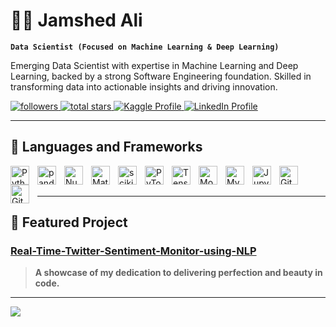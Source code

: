 # 🏄‍♂️ Jamshed Ali 
  
**`Data Scientist (Focused on Machine Learning & Deep Learning)`**
  
Emerging Data Scientist with expertise in Machine Learning and Deep Learning, backed by a strong Software Engineering  foundation. Skilled in transforming data into actionable insights and driving innovation. 
 
 
<a href="https://github.com/Jamshedali18?tab=followers">
  <img alt="followers" title="Follow me on Github" src="https://custom-icon-badges.demolab.com/github/followers/Jamshedali18?color=236ad3&labelColor=1155ba&style=for-the-badge&logo=person-add&label=Follow&logoColor=white"/>
</a>
<a href="https://github.com/Jamshedali18?tab=repositories&sort=stargazers">
  <img alt="total stars" title="Total stars on GitHub" src="https://custom-icon-badges.demolab.com/github/stars/Jamshedali18?color=55960c&style=for-the-badge&labelColor=488207&logo=star"/>
</a>
<a href="https://www.kaggle.com/jamsheddf">
  <img src="https://img.shields.io/badge/-Kaggle-20BEFF?style=for-the-badge&logo=Kaggle&logoColor=white" alt="Kaggle Profile"/>
</a>
<a href="https://www.linkedin.com/in/jamshed-ali-559641255">
  <img src="https://img.shields.io/badge/LinkedIn-0077B5?style=for-the-badge&logo=linkedin&logoColor=white" alt="LinkedIn Profile"/>
</a>

---

## 🧰 Languages and Frameworks

<img align="left" alt="Python" width="30px" style="padding-right:10px;" src="https://cdn.jsdelivr.net/gh/devicons/devicon/icons/python/python-original.svg"/>
<img align="left" alt="pandas" width="30px" style="padding-right:10px;" src="https://cdn.jsdelivr.net/gh/devicons/devicon/icons/pandas/pandas-original.svg"/>
<img align="left" alt="NumPy" width="30px" style="padding-right:10px;" src="https://cdn.jsdelivr.net/gh/devicons/devicon/icons/numpy/numpy-original.svg"/>
<img align="left" alt="Matplotlib" width="30px" style="padding-right:10px;" src="https://cdn.jsdelivr.net/gh/devicons/devicon/icons/matplotlib/matplotlib-original.svg"/>
<img align="left" alt="scikit-learn" width="30px" style="padding-right:10px;" src="https://upload.wikimedia.org/wikipedia/commons/0/05/Scikit_learn_logo_small.svg"/>
<img align="left" alt="PyTorch" width="30px" style="padding-right:10px;" src="https://cdn.jsdelivr.net/gh/devicons/devicon/icons/pytorch/pytorch-original.svg"/>
<img align="left" alt="TensorFlow" width="30px" style="padding-right:10px;" src="https://cdn.jsdelivr.net/gh/devicons/devicon/icons/tensorflow/tensorflow-original.svg"/>
<img align="left" alt="MongoDB" width="30px" style="padding-right:10px;" src="https://cdn.jsdelivr.net/gh/devicons/devicon/icons/mongodb/mongodb-original.svg"/>
<img align="left" alt="MySQL" width="30px" style="padding-right:10px;" src="https://cdn.jsdelivr.net/gh/devicons/devicon/icons/mysql/mysql-original.svg"/>
<img align="left" alt="Jupyter" width="30px" style="padding-right:10px;" src="https://cdn.jsdelivr.net/gh/devicons/devicon/icons/jupyter/jupyter-original.svg"/>
<img align="left" alt="GitLab" width="30px" style="padding-right:10px;" src="https://cdn.jsdelivr.net/gh/devicons/devicon/icons/gitlab/gitlab-original.svg"/>
<img align="left" alt="GitHub" width="30px" style="padding-right:10px;" src="https://cdn.jsdelivr.net/gh/devicons/devicon/icons/github/github-original.svg"/>

<br />
<br />

---

## 🌟 Featured Project

### [Real-Time-Twitter-Sentiment-Monitor-using-NLP]([https://github.com/JamshedAli18/project-repo](https://github.com/JamshedAli18/Real-Time-Twitter-Sentiment-Monitor-using-NLP))
<!-- Replace with your project repo link -->

> **A showcase of my dedication to delivering perfection and beauty in code.**




---
<img src="https://github-profile-summary-cards.vercel.app/api/cards/profile-details?username=JamshedAli18&theme=dark"/>



<!-----
## 💫 Top Repositories:

<a href="https://github.com/JamshedAli18/NASA-Nearest-Earth-Objects-Analysis"><img src="https://github-readme-stats.vercel.app/api/pin/?username=JamshedAli18&repo=NASA-Nearest-Earth-Objects-Analysis&title_color=0891b2&text_color=ffffff&icon_color=0891b2&bg_color=1c1917&hide_border=true&locale=en" /></a> &nbsp;&nbsp;
<a href="https://github.com/JamshedAli18/Energy-Consumption-Regression"><img src="https://github-readme-stats.vercel.app/api/pin/?username=JamshedAli18&repo=Energy-Consumption-Regression&title_color=0891b2&text_color=ffffff&icon_color=0891b2&bg_color=1c1917&hide_border=true&locale=en" /></a>

---


<!-- # 📈 GitHub Stats:

  <table>
  <tr>
    <td><img src="https://github-readme-stats.vercel.app/api?username=JamshedAli18&theme=github_dark&hide_border=false&include_all_commits=false&count_private=false" /></td>
    <td><img src="https://github-readme-streak-stats.herokuapp.com/?user=JamshedAli18&theme=github_dark&hide_border=false" /></td>
  </tr>
</table> -->


<!-- ![Top Langs](https://github-readme-stats.vercel.app/api/top-langs/?username=JamshedAli18&theme=github_dark&hide_border=false&include_all_commits=false&count_private=false&layout=compact) -->


<!--  ![Jamshed Ali's Graph](https://github-readme-activity-graph.vercel.app/graph?username=JamshedAli18&custom_title=Jamshed%20Ali's%20GitHub%20Activity%20Graph&bg_color=0D1117&color=2E8B57&line=2E8B57&point=2E8B57&area_color=FFFFFF&title_color=2E8B57&area=true) -->



